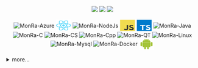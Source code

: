 <!--Hello
<h2><img src="https://emojis.slackmojis.com/emojis/images/1531849430/4246/blob-sunglasses.gif?1531849430" width="30"/> Hi 👋 , I'm MonRá! <img src="https://media.giphy.com/media/12oufCB0MyZ1Go/giphy.gif" width="50"></h2>
-->

<div>
  </p>
  <div align="center">
   <a href="https://www.facebook.com/ramon.chaib" target="_blank"><img src="https://img.shields.io/badge/-Facebook-%230077B5?style=for-the-badge&logo=facebook&logoColor=white" target="_blank"></a> 
  <a href="https://www.instagram.com/monrapps/" target="_blank"><img src="https://img.shields.io/badge/-Instagram-%23E4405F?style=for-the-badge&logo=instagram&logoColor=white" target="_blank"></a>
  <a href="https://www.linkedin.com/in/ramon-chaib-27007635/" target="_blank"><img src="https://img.shields.io/badge/-LinkedIn-%230077B5?style=for-the-badge&logo=linkedin&logoColor=white" target="_blank"></a>   
</div>
  
 <div style="display: inline_block" align="center"><br>
  <img align="center" alt="MonRa-Azure" height="30" width="40" src="https://cdn.jsdelivr.net/gh/devicons/devicon/icons/azure/azure-original.svg">
  <img align="center" alt="MonRa-React" height="30" width="40" src="https://raw.githubusercontent.com/devicons/devicon/master/icons/react/react-original.svg">
  <img align="center" alt="MonRa-NodeJs" height="30" width="40" src="https://cdn.jsdelivr.net/gh/devicons/devicon/icons/nodejs/nodejs-original.svg">
  <img align="center" alt="MonRa-Js" height="30" width="40" src="https://raw.githubusercontent.com/devicons/devicon/master/icons/javascript/javascript-original.svg">     <img align="center" alt="MonRa-Ts" height="30" width="40" src="https://raw.githubusercontent.com/devicons/devicon/master/icons/typescript/typescript-original.svg">
  <img align="center" alt="MonRa-Java" height="30" width="40" src="https://cdn.jsdelivr.net/gh/devicons/devicon/icons/java/java-original.svg">
  <img align="center" alt="MonRa-C" height="30" width="40" src="https://cdn.jsdelivr.net/gh/devicons/devicon/icons/c/c-original.svg">
  <img align="center" alt="MonRa-CS" height="30" width="40" src="https://cdn.jsdelivr.net/gh/devicons/devicon/icons/csharp/csharp-original.svg">
  <img align="center" alt="MonRa-Cpp" height="30" width="40" src="https://cdn.jsdelivr.net/gh/devicons/devicon/icons/cplusplus/cplusplus-original.svg">
  <img align="center" alt="MonRa-QT" height="30" width="40" src="https://cdn.jsdelivr.net/gh/devicons/devicon/icons/qt/qt-original.svg">
  <img align="center" alt="MonRa-Linux" height="30" width="40" src="https://cdn.jsdelivr.net/gh/devicons/devicon/icons/linux/linux-original.svg">
  <img align="center" alt="MonRa-Mysql" height="30" width="40" src="https://cdn.jsdelivr.net/gh/devicons/devicon/icons/mysql/mysql-original.svg">
  <img align="center" alt="MonRa-Docker" height="30" width="40" src="https://cdn.jsdelivr.net/gh/devicons/devicon/icons/docker/docker-original.svg">  
  <img align="center" alt="MonRa-Android" height="30" width="40" src="https://github.com/devicons/devicon/blob/master/icons/android/android-original.svg">
  
</div>
</a>

</br>
<!--
[![github activity graph](https://activity-graph.herokuapp.com/graph?username=monrapps&theme=chartreuse-dark)](https://github.com/monrapps/)
-->
<div>
<details>
      <summary>more...</summary>
      
<!--
### <img src="https://media.giphy.com/media/VgCDAzcKvsR6OM0uWg/giphy.gif" width="50"> A little more about me...  

```javascript
const monra = {
    pronouns: "He" | "Him",
    code: ["any"],
    askMeAbout: ["any"],
    technologies: {
        backEnd: {
            js: ["any"],
        },
        mobileApp: {
            native: ["Android Development"]
        },
        devOps: ["AWS", "Docker🐳", "Route53", "Nginx"],
        databases: ["mongo", "MySql", "sqlite"],
        misc: ["Firebase", "Socket.IO", "selenium", "open-cv", "php", "SuiteApp"]
    },
    architecture: ["Serverless Architecture", "Progressive web applications", "Single page applications"],
    currentFocus: "Building Robots to ease opertations",
    funFact: "There are two ways to write error-free programs; only the third one works"
};
```
-->

---
<!--START_SECTION:waka-->
![Code Time](http://img.shields.io/badge/Code%20Time-388%20hrs%207%20mins-blue)

![Profile Views](http://img.shields.io/badge/Profile%20Views-0-blue)

![Lines of code](https://img.shields.io/badge/From%20Hello%20World%20I%27ve%20Written-3.0%20million%20lines%20of%20code-blue)

**🐱 My GitHub Data** 

> 📦 32.2 kB Used in GitHub's Storage 
 > 
> 🏆 120 Contributions in the Year 2024
 > 
> 🚫 Not Opted to Hire
 > 
> 📜 24 Public Repositories 
 > 
> 🔑 16 Private Repositories 
 > 
**I'm an Early 🐤** 

```text
🌞 Morning                6934 commits        █████████░░░░░░░░░░░░░░░░   34.98 % 
🌆 Daytime                8896 commits        ███████████░░░░░░░░░░░░░░   44.88 % 
🌃 Evening                3284 commits        ████░░░░░░░░░░░░░░░░░░░░░   16.57 % 
🌙 Night                  707 commits         █░░░░░░░░░░░░░░░░░░░░░░░░   03.57 % 
```
📅 **I'm Most Productive on Thursday** 

```text
Monday                   3578 commits        █████░░░░░░░░░░░░░░░░░░░░   18.05 % 
Tuesday                  3664 commits        █████░░░░░░░░░░░░░░░░░░░░   18.49 % 
Wednesday                3822 commits        █████░░░░░░░░░░░░░░░░░░░░   19.28 % 
Thursday                 4140 commits        █████░░░░░░░░░░░░░░░░░░░░   20.89 % 
Friday                   2682 commits        ███░░░░░░░░░░░░░░░░░░░░░░   13.53 % 
Saturday                 1157 commits        █░░░░░░░░░░░░░░░░░░░░░░░░   05.84 % 
Sunday                   778 commits         █░░░░░░░░░░░░░░░░░░░░░░░░   03.93 % 
```


📊 **This Week I Spent My Time On** 

```text
🕑︎ Time Zone: America/Sao_Paulo

💬 Programming Languages: 
TypeScript               17 hrs 8 mins       ███████████████████████░░   92.05 % 
Markdown                 47 mins             █░░░░░░░░░░░░░░░░░░░░░░░░   04.22 % 
JSON                     19 mins             ░░░░░░░░░░░░░░░░░░░░░░░░░   01.77 % 
MQL                      6 mins              ░░░░░░░░░░░░░░░░░░░░░░░░░   00.61 % 
C++                      6 mins              ░░░░░░░░░░░░░░░░░░░░░░░░░   00.60 % 

🔥 Editors: 
VS Code                  18 hrs 37 mins      █████████████████████████   100.00 % 

🐱‍💻 Projects: 
wlm-backend              17 hrs 25 mins      ███████████████████████░░   93.57 % 
Markdown                 57 mins             █░░░░░░░░░░░░░░░░░░░░░░░░   05.16 % 
fw_tal_platformio        6 mins              ░░░░░░░░░░░░░░░░░░░░░░░░░   00.60 % 
p10p-mt5                 6 mins              ░░░░░░░░░░░░░░░░░░░░░░░░░   00.59 % 
wlm-frontend             0 secs              ░░░░░░░░░░░░░░░░░░░░░░░░░   00.04 % 

💻 Operating System: 
Linux                    17 hrs 14 mins      ███████████████████████░░   92.58 % 
Windows                  1 hr 4 mins         █░░░░░░░░░░░░░░░░░░░░░░░░   05.77 % 
Mac                      18 mins             ░░░░░░░░░░░░░░░░░░░░░░░░░   01.65 % 
```

**I Mostly Code in C++** 

```text
C++                      8 repos             ████░░░░░░░░░░░░░░░░░░░░░   16.00 % 
C                        8 repos             ████░░░░░░░░░░░░░░░░░░░░░   16.00 % 
TypeScript               4 repos             ██░░░░░░░░░░░░░░░░░░░░░░░   08.00 % 
HTML                     2 repos             █░░░░░░░░░░░░░░░░░░░░░░░░   04.00 % 
MQL5                     2 repos             █░░░░░░░░░░░░░░░░░░░░░░░░   04.00 % 
```



**Timeline**

![Lines of Code chart](https://raw.githubusercontent.com/monrapps/monrapps/master/assets/bar_graph.png)


 Last Updated on 18/01/2024 12:47:22 UTC
<!--END_SECTION:waka-->
